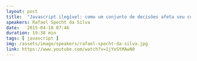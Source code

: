 ```yaml
---
layout: post
title:  "Javascript ilegível: como um conjunto de decisões afeta seu código"
speakers: Rafael Specht da Silva
date:   2015-04-10 07:46
duration: 19:38 min
tags: [ javascript ]
img: /assets/image/speakers/rafael-specht-da-silva.jpg
link: https://www.youtube.com/watch?v=1jYeStMAwN0
---
```


